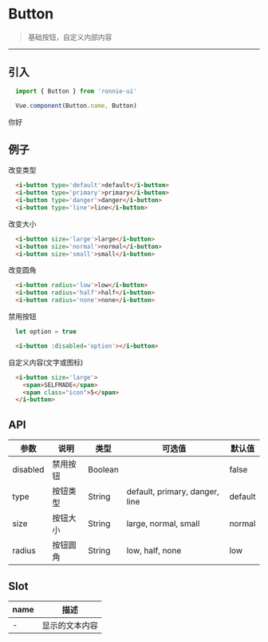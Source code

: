 # Button

>基础按钮，自定义内部内容

----------

## 引入
```javascript
  import { Button } from 'ronnie-ui'

  Vue.component(Button.name, Button)
```
<i-button>你好</i-button>
## 例子
改变类型
```html
  <i-button type='default'>default</i-button>
  <i-button type='primary'>primary</i-button>
  <i-button type='danger'>danger</i-button>
  <i-button type='line'>line</i-button>
```

改变大小
```html
  <i-button size='large'>large</i-button>
  <i-button size='normal'>normal</i-button>
  <i-button size='small'>small</i-button>
```

改变圆角
```html
  <i-button radius='low'>low</i-button>
  <i-button radius='half'>half</i-button>
  <i-button radius='none'>none</i-button>
```

禁用按钮
```javascript
  let option = true
```
```html
  <i-button :disabled='option'></i-button>
```

自定义内容(文字或图标)
```html
  <i-button size='large'>
    <span>SELFMADE</span>
    <span class="icon">5</span>
  </i-button>
```

## API
|参数|说明|类型|可选值|默认值|
|----|----|----|----|----|
| disabled |禁用按钮|Boolean||false|
|type|按钮类型|String|default, primary, danger, line|default|
|size|按钮大小|String|large, normal, small|normal|
|radius|按钮圆角|String|low, half, none|low|

## Slot
| name | 描述 |
|------|--------|
| - | 显示的文本内容|